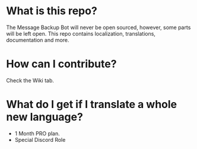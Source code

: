 # What is this repo?
The Message Backup Bot will never be open sourced, however, some parts will be left open.
This repo contains localization, translations, documentation and more.

# How can I contribute?
Check the Wiki tab.

# What do I get if I translate a whole new language?
- 1 Month PRO plan.
- Special Discord Role
